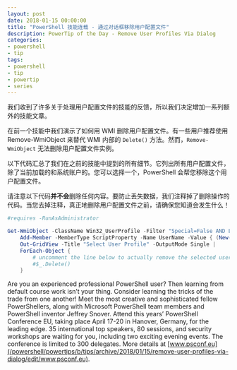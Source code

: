 ```yaml
---
layout: post
date: 2018-01-15 00:00:00
title: "PowerShell 技能连载 - 通过对话框移除用户配置文件"
description: PowerTip of the Day - Remove User Profiles Via Dialog
categories:
- powershell
- tip
tags:
- powershell
- tip
- powertip
- series
---
```

我们收到了许多关于处理用户配置文件的技能的反馈，所以我们决定增加一系列额外的技能文章。

在前一个技能中我们演示了如何用 WMI 删除用户配置文件。有一些用户推荐使用 Remove-WmiObject 来替代 WMI 内部的 `Delete()` 方法。然而，`Remove-WmiObject` 无法删除用户配置文件实例。

以下代码汇总了我们在之前的技能中提到的所有细节。它列出所有用户配置文件，除了当前加载的和系统账户的。您可以选择一个，PowerShell 会帮您移除这个用户配置文件。

请注意以下代码**并不会**删除任何内容。要防止丢失数据，我们注释掉了删除操作的代码。当您去掉注释，真正地删除用户配置文件之前，请确保您知道会发生什么！

```powershell
#requires -RunAsAdministrator

Get-WmiObject -ClassName Win32_UserProfile -Filter "Special=False AND Loaded=False" |
    Add-Member -MemberType ScriptProperty -Name UserName -Value { (New-Object System.Security.Principal.SecurityIdentifier($this.Sid)).Translate([System.Security.Principal.NTAccount]).Value } -PassThru |
    Out-GridView -Title "Select User Profile" -OutputMode Single |
    ForEach-Object {
        # uncomment the line below to actually remove the selected user profile!
        #$_.Delete()
    }
```

Are you an experienced professional PowerShell user? Then learning from default course work isn’t your thing. Consider learning the tricks of the trade from one another! Meet the most creative and sophisticated fellow PowerShellers, along with Microsoft PowerShell team members and PowerShell inventor Jeffrey Snover. Attend this years’ PowerShell Conference EU, taking place April 17-20 in Hanover, Germany, for the leading edge. 35 international top speakers, 80 sessions, and security workshops are waiting for you, including two exciting evening events. The conference is limited to 300 delegates. More details at [www.psconf.eu](/powershell/powertips/b/tips/archive/2018/01/15/remove-user-profiles-via-dialog/edit/www.psconf.eu).

<!--本文国际来源：[Remove User Profiles Via Dialog](http://community.idera.com/powershell/powertips/b/tips/posts/remove-user-profiles-via-dialog)-->
